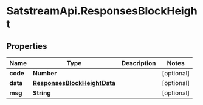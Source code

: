 # SatstreamApi.ResponsesBlockHeight

## Properties
Name | Type | Description | Notes
------------ | ------------- | ------------- | -------------
**code** | **Number** |  | [optional] 
**data** | [**ResponsesBlockHeightData**](ResponsesBlockHeightData.md) |  | [optional] 
**msg** | **String** |  | [optional] 


